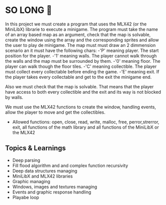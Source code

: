 # SO LONG 🚀
In this project we must create a program that uses the MLX42 (or the MiniLibX) librarie to execute a minigame. The program must take the name of an array based map as an argument, check that the map is solvable, create the window using the array and the corresponding sprites and allow the user to play de minigame.
The map must must draw an 2 dimmension scenario an it must have the following chars:
-'P' meaning player. The start position for the player.
-'1' meaning walls. The player cannot walk through the walls and the map must be surrounded by them.
-'0' meaning floor. The player can walk though the floor tiles.
-'C' meaning collectible. The player must collect every collectable before ending the game.
-'E' meaning exit. If the player takes every collectable and get to the exit the minigame end.

Also we must check that the map is solvable. That means that the player have access to both every collectible and the exit and its way is not blocked by walls.

We must use the MLX42 functions to create the window, handling events, allow the player to move and get the collectibles.

* Allowed functions: open, close, read, write, malloc, free, perror,strerror, exit, all functions of the math
library and all functions of the MiniLibX or the MLX42

## Topics & Learnings
* Deep parsing
* Fill flood algorithm and and complex function recursivity
* Deep data structures managing
* MiniLibX and MLX42 libraries
* Graphic managing
* Windows, images and textures managing
* Events and graphic response handling
* Playabe loop
